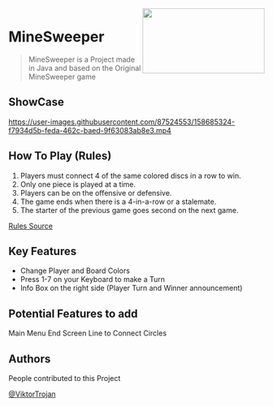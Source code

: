 <img src="https://cdn.game.tv/game-tv-content/images_3/fb18d4991b4f4112deb57f206a857829/Logo.png" align="right" width = 240 height = 128>

# MineSweeper
> MineSweeper is a Project made in Java and based on the Original MineSweeper game

## ShowCase
https://user-images.githubusercontent.com/87524553/158685324-f7934d5b-feda-462c-baed-9f63083ab8e3.mp4

## How To Play (Rules)
1) Players must connect 4 of the same colored discs in a row to win.
2) Only one piece is played at a time.
3) Players can be on the offensive or defensive.
4) The game ends when there is a 4-in-a-row or a stalemate.
5) The starter of the previous game goes second on the next game.

[Rules Source](https://www.gamesver.com/the-rules-of-connect-4-according-to-m-bradley-hasbro/)


## Key Features
* Change Player and Board Colors
* Press 1-7 on your Keyboard to make a Turn
* Info Box on the right side (Player Turn and Winner announcement)

## Potential Features to add

Main Menu
End Screen
Line to Connect Circles

## Authors

People contributed to this Project

[@ViktorTrojan](https://github.com/ViktorTrojan)

